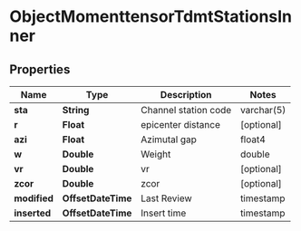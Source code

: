 

# ObjectMomenttensorTdmtStationsInner


## Properties

| Name | Type | Description | Notes |
|------------ | ------------- | ------------- | -------------|
|**sta** | **String** | Channel station code | varchar(5) |  [optional] |
|**r** | **Float** | epicenter distance |  [optional] |
|**azi** | **Float** | Azimutal gap | float4 |  [optional] |
|**w** | **Double** | Weight | double |  [optional] |
|**vr** | **Double** | vr |  [optional] |
|**zcor** | **Double** | zcor |  [optional] |
|**modified** | **OffsetDateTime** | Last Review | timestamp |  [optional] [readonly] |
|**inserted** | **OffsetDateTime** | Insert time | timestamp |  [optional] [readonly] |



